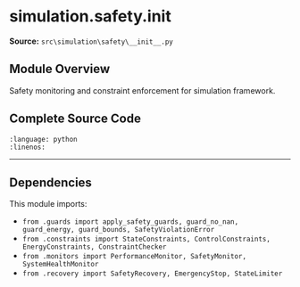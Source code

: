# simulation.safety.__init__

**Source:** `src\simulation\safety\__init__.py`

## Module Overview

Safety monitoring and constraint enforcement for simulation framework.

## Complete Source Code

```{literalinclude} ../../../src/simulation/safety/__init__.py
:language: python
:linenos:
```

---

## Dependencies

This module imports:

- `from .guards import apply_safety_guards, guard_no_nan, guard_energy, guard_bounds, SafetyViolationError`
- `from .constraints import StateConstraints, ControlConstraints, EnergyConstraints, ConstraintChecker`
- `from .monitors import PerformanceMonitor, SafetyMonitor, SystemHealthMonitor`
- `from .recovery import SafetyRecovery, EmergencyStop, StateLimiter`
